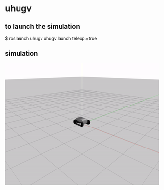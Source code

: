 # uhugv
## to launch the simulation
$ roslaunch uhugv uhugv.launch teleop:=true
## simulation
<img src="./uhugv.gif" height=400 width="600">